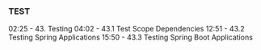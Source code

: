 ### TEST

02:25 - 43. Testing
04:02 - 43.1 Test Scope Dependencies
12:51 - 43.2 Testing Spring Applications
15:50 - 43.3 Testing Spring Boot Applications




